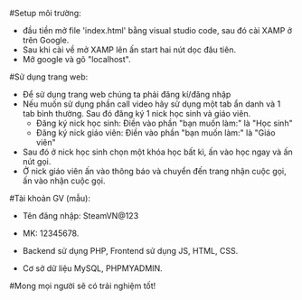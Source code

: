 #Setup môi trường:
- đầu tiền mở file 'index.html' bằng visual studio code, sau đó cài XAMP ở trên Google. 
- Sau khi cài về mở XAMP lên ấn start hai nút dọc đâu tiên.
- Mở google và gõ "localhost".

#Sử dụng trang web:
- Để sử dụng trang web chúng ta phải đăng kí/đăng nhập
- Nếu muốn sử dụng phần call video hãy sử dụng một tab ẩn danh và 1 tab bình thường. Sau đó đăng ký 1 nick học sinh và giáo viên.
    + Đăng ký nick học sinh: Điền vào phần "bạn muốn làm:"  là "Học sinh"
    + Đăng ký nick giáo viên: Điền vào phần "bạn muốn làm:"  là "Giáo viên"
- Sau đó ở nick học sinh chọn một khóa học bất kì, ấn vào học ngay và ấn nút gọi.
- Ở nick giáo viên ấn vào thông báo và chuyển đến trang nhận cuộc gọi, ấn vào nhận cuộc gọi.

#Tài khoản GV (mẫu):
- Tên đăng nhập: SteamVN@123
- MK: 12345678.

- Backend sử dụng PHP, Frontend sử dụng JS, HTML, CSS.
- Cơ sở dữ liệu MySQL, PHPMYADMIN.

#Mong mọi người sẽ có trải nghiệm tốt!
